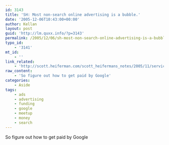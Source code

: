 ```yaml
---
id: 3143
title: 'SH: Most non-search online advertising is a bubble.'
date: '2005-12-06T10:43:00+00:00'
author: Kellan
layout: post
guid: 'http://lm.quxx.info/?p=3143'
permalink: /2005/12/06/sh-most-non-search-online-advertising-is-a-bubble/
typo_id:
    - '3141'
mt_id:
    - ''
link_related:
    - 'http://scott.heiferman.com/scott_heifermans_notes/2005/11/services_disrup.html'
raw_content:
    - 'So figure out how to get paid by Google'
categories:
    - Aside
tags:
    - ads
    - advertising
    - funding
    - google
    - meetup
    - money
    - search
---
```


So figure out how to get paid by Google